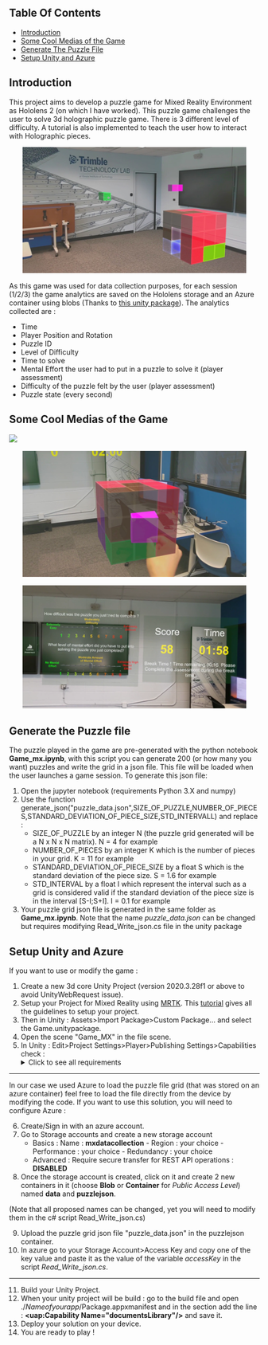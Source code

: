 ## Table Of Contents
* [Introduction](#introduction)
* [Some Cool Medias of the Game](#some-cool-medias-of-the-game)
* [Generate The Puzzle File](#generate-the-puzzle-file)
* [Setup Unity and Azure](#setup-unity-and-azure)

## Introduction
This project aims to develop a puzzle game for Mixed Reality Environment as Hololens 2 (on which I have worked). This puzzle game challenges the user to solve 3d holographic puzzle game. There is 3 different level of difficulty. A tutorial is also implemented to teach the user how to interact with Holographic pieces.

<p align="center">
  <img alt="Game" title="Game" src="./Media/game_Moment.jpg" width="450">
</p>

As this game was used for data collection purposes, for each session (1/2/3) the game analytics are saved on the Hololens storage and an Azure container using blobs (Thanks to <a href="https://github.com/Unity3dAzure/StorageServices">this unity package</a>). The analytics collected are :
* Time
* Player Position and Rotation
* Puzzle ID
* Level of Difficulty
* Time to solve
* Mental Effort the user had to put in a puzzle to solve it (player assessment)
* Difficulty of the puzzle felt by the user (player assessment)
* Puzzle state (every second)

## Some Cool Medias of the Game

![](https://github.com/Edouard99/MixedRealityPuzzleGame/Media/game_gif.gif)
<p align="center">
  <img alt="Game" title="Game" src="./Media/game_Moment3.jpg" width="450">
</p>
<p align="center">
  <img alt="Game" title="Game" src="./Media/game_Moment2.PNG" width="450">
</p>



## Generate the Puzzle file
The puzzle played in the game are pre-generated with the python notebook **Game_mx.ipynb**, with this script you can generate 200 (or how many you want) puzzles and write the grid in a json file. This file will be loaded when the user launches a game session. To generate this json file:
1. Open the jupyter notebook (requirements Python 3.X and numpy)
2. Use the function generate_json("puzzle_data.json",SIZE_OF_PUZZLE,NUMBER_OF_PIECES,STANDARD_DEVIATION_OF_PIECE_SIZE,STD_INTERVALL) and replace : 
    * SIZE_OF_PUZZLE by an integer N (the puzzle grid generated will be a N x N x N matrix). N = 4 for example
    * NUMBER_OF_PIECES by an integer K which is the number of pieces in your grid. K = 11 for example
    * STANDARD_DEVIATION_OF_PIECE_SIZE by a float S which is the standard deviation of the piece size. S = 1.6 for example
    * STD_INTERVAL by a float I which represent the interval such as a grid is considered valid if the standard deviation of the piece size is in the interval \[S-I;S+I\]. I = 0.1 for example
3. Your puzzle grid json file is generated in the same folder as **Game_mx.ipynb**. Note that the name *puzzle_data.json* can be changed but requires modifying Read_Write_json.cs file in the unity package 

## Setup Unity and Azure
If you want to use or modify the game :
1. Create a new 3d core Unity Project (version 2020.3.28f1 or above to avoid UnityWebRequest issue).
2. Setup your Project for Mixed Reality using <a href="https://github.com/microsoft/MixedRealityToolkit-Unity">MRTK</a>. This <a href="https://docs.microsoft.com/en-us/learn/modules/learn-mrtk-tutorials/1-3-exercise-configure-unity-for-windows-mixed-reality?tabs=openxr">tutorial</a> gives all the guidelines to setup your project.
3. Then in Unity : Assets>Import Package>Custom Package... and select the Game.unitypackage.
4. Open the scene "Game_MX" in the file scene.
5. In Unity : Edit>Project Settings>Player>Publishing Settings>Capabilities check :
    <details>
      <summary>Click to see all requirements</summary>
    :white_check_mark: Internet client <br>
    :white_check_mark: Internet Client Server <br>
    :white_check_mark: PrivateNetworkClientServer <br>
    :white_check_mark: RemovableStorage <br>
    :white_check_mark: SharedUserCertificates <br>
    :white_check_mark: WebCam <br>
    :white_check_mark: Microphone <br>
    :white_check_mark: HumanInterfaceDevice <br>
    :white_check_mark: CodeGeneration <br>
    :white_check_mark: SpatialPerception <br>
    :white_check_mark: InputInjectionBrokered <br>
    :white_check_mark: LowLevelDevices <br>
    :white_check_mark: PointOfService <br>
    :white_check_mark: RecordedCallsFolder <br>
    :white_check_mark: RemoteSystem <br>
    :white_check_mark: SystemManagement <br>
    :white_check_mark: UserDataTasks <br>
    :white_check_mark: UserNotificationListener <br>
    :white_check_mark: GazeInput <br>
    </details>
- - - -
In our case we used Azure to load the puzzle file grid (that was stored on an azure container) feel free to load the file directly from the device by modifying the code.
If you want to use this solution, you will need to configure Azure : 

6. Create/Sign in with an azure account.
7. Go to Storage accounts and create a new storage account
    * Basics : Name : **mxdatacollection** - Region : your choice - Performance : your choice - Redundancy : your choice
    * Advanced : Require secure transfer for REST API operations : **DISABLED**
8. Once the storage account is created, click on it and create 2 new containers in it (choose **Blob** or **Container** for *Public Access Level*) named **data** and **puzzlejson**.

(Note that all proposed names can be changed, yet you will need to modify them in the c# script Read_Write_json.cs)

9. Upload the puzzle grid json file "puzzle_data.json" in the puzzlejson container.
10. In azure go to your Storage Account>Access Key and copy one of the key value and paste it as the value of the variable *accessKey* in the script *Read_Write_json.cs*.
- - - -
11. Build your Unity Project.
12. When your unity project will be build : go to the build file and open ./*Nameofyourapp*/Package.appxmanifest and in the section <Capabilities> add the line : **<uap:Capability Name="documentsLibrary"/>** and save it.
13. Deploy your solution on your device.
14. You are ready to play !
